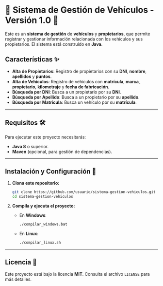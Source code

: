 # 🚗 **Sistema de Gestión de Vehículos** - **Versión 1.0** 🚗

Este es un **sistema de gestión** de **vehículos** y **propietarios**, que permite registrar y gestionar información relacionada con los vehículos y sus propietarios. El sistema está construido en **Java**.

## **Características** ✨

- **Alta de Propietarios**: Registro de propietarios con su **DNI**, **nombre**, **apellidos** y **puntos**.
- **Alta de Vehículos**: Registro de vehículos con **matrícula**, **marca**, **propietario**, **kilometraje** y **fecha de fabricación**.
- **Búsqueda por DNI**: Busca a un propietario por su **DNI**.
- **Búsqueda por Apellido**: Busca a un propietario por su **apellido**.
- **Búsqueda por Matrícula**: Busca un vehículo por su **matrícula**.

---

## **Requisitos** 🛠️

Para ejecutar este proyecto necesitarás:

- **Java 8** o superior.
- **Maven** (opcional, para gestión de dependencias).

---

## **Instalación y Configuración** 🚀

1. **Clona este repositorio:**
   ```sh
   git clone https://github.com/usuario/sistema-gestion-vehiculos.git
   cd sistema-gestion-vehiculos
   ```

2. **Compila y ejecuta el proyecto:**
   - En **Windows**:
     ```sh
     ./compilar_windows.bat
     ```
   - En **Linux**:
     ```sh
     ./compilar_linux.sh
     ```

---

## **Licencia** 📜

Este proyecto está bajo la licencia **MIT**. Consulta el archivo `LICENSE` para más detalles.
